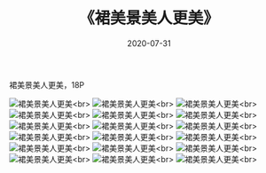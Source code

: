 ﻿---
layout: post
title: 《裙美景美人更美》
date: 2020-07-31
img: http://photo.orgx.cf/%E5%94%AF%E7%BE%8E/2019/裙美景美人更美/000.jpg
tags: [美女,清纯,唯美]
---

裙美景美人更美，18P

![裙美景美人更美](http://photo.orgx.cf/%E5%94%AF%E7%BE%8E/2019/裙美景美人更美/001.jpg''裙美景美人更美'')<br>
![裙美景美人更美](http://photo.orgx.cf/%E5%94%AF%E7%BE%8E/2019/裙美景美人更美/002.jpg''裙美景美人更美'')<br>
![裙美景美人更美](http://photo.orgx.cf/%E5%94%AF%E7%BE%8E/2019/裙美景美人更美/003.jpg''裙美景美人更美'')<br>
![裙美景美人更美](http://photo.orgx.cf/%E5%94%AF%E7%BE%8E/2019/裙美景美人更美/004.jpg''裙美景美人更美'')<br>
![裙美景美人更美](http://photo.orgx.cf/%E5%94%AF%E7%BE%8E/2019/裙美景美人更美/005.jpg''裙美景美人更美'')<br>
![裙美景美人更美](http://photo.orgx.cf/%E5%94%AF%E7%BE%8E/2019/裙美景美人更美/006.jpg''裙美景美人更美'')<br>
![裙美景美人更美](http://photo.orgx.cf/%E5%94%AF%E7%BE%8E/2019/裙美景美人更美/007.jpg''裙美景美人更美'')<br>
![裙美景美人更美](http://photo.orgx.cf/%E5%94%AF%E7%BE%8E/2019/裙美景美人更美/008.jpg''裙美景美人更美'')<br>
![裙美景美人更美](http://photo.orgx.cf/%E5%94%AF%E7%BE%8E/2019/裙美景美人更美/009.jpg''裙美景美人更美'')<br>
![裙美景美人更美](http://photo.orgx.cf/%E5%94%AF%E7%BE%8E/2019/裙美景美人更美/010.jpg''裙美景美人更美'')<br>
![裙美景美人更美](http://photo.orgx.cf/%E5%94%AF%E7%BE%8E/2019/裙美景美人更美/011.jpg''裙美景美人更美'')<br>
![裙美景美人更美](http://photo.orgx.cf/%E5%94%AF%E7%BE%8E/2019/裙美景美人更美/012.jpg''裙美景美人更美'')<br>
![裙美景美人更美](http://photo.orgx.cf/%E5%94%AF%E7%BE%8E/2019/裙美景美人更美/013.jpg''裙美景美人更美'')<br>
![裙美景美人更美](http://photo.orgx.cf/%E5%94%AF%E7%BE%8E/2019/裙美景美人更美/014.jpg''裙美景美人更美'')<br>
![裙美景美人更美](http://photo.orgx.cf/%E5%94%AF%E7%BE%8E/2019/裙美景美人更美/015.jpg''裙美景美人更美'')<br>
![裙美景美人更美](http://photo.orgx.cf/%E5%94%AF%E7%BE%8E/2019/裙美景美人更美/016.jpg''裙美景美人更美'')<br>
![裙美景美人更美](http://photo.orgx.cf/%E5%94%AF%E7%BE%8E/2019/裙美景美人更美/017.jpg''裙美景美人更美'')<br>
![裙美景美人更美](http://photo.orgx.cf/%E5%94%AF%E7%BE%8E/2019/裙美景美人更美/018.jpg''裙美景美人更美'')<br>
